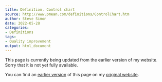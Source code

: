 ```yaml
---
title: Definition, Control chart
source: http://www.pmean.com/definitions/ControlChart.htm
author: Steve Simon
date: 2022-05-28
categories:
- Definitions
tags:
- Quality improvement
output: html_document
---
```


This page is currently being updated from the earlier version of my website. Sorry that it is not yet fully available.

<!---More--->


You can find an [earlier version][sim1] of this page on my [original website][sim2].

[sim1]: http://www.pmean.com/definitions/ControlChart.htm
[sim2]: http://www.pmean.com/original_site.html
